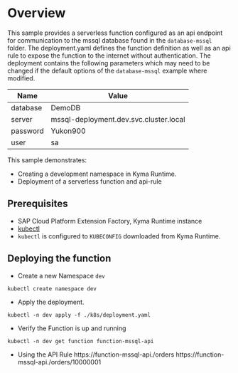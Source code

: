 # Overview

This sample provides a serverless function configured as an api endpoint for communication to the mssql database found in the `database-mssql` folder.  The deployment.yaml defines the function definition as well as an api rule to expose the function to the internet without authentication.  The deployment contains the following parameters which may need to be changed if the default options of the `database-mssql` example where modified.


| Name     | Value                                  |
| -------- | -------------------------------------- |
| database | DemoDB                                 |
| server   | mssql-deployment.dev.svc.cluster.local |
| password | Yukon900                               |
| user     | sa                                     |

This sample demonstrates:

* Creating a development namespace in Kyma Runtime.
* Deployment of a serverless function and api-rule

## Prerequisites

* SAP Cloud Platform Extension Factory, Kyma Runtime instance
* [kubectl](https://kubernetes.io/docs/tasks/tools/install-kubectl/)
* `kubectl` is configured to `KUBECONFIG` downloaded from Kyma Runtime.

## Deploying the function

* Create a new Namespace `dev`

```shell script
kubectl create namespace dev
``` 

* Apply the deployment.

```shell script
kubectl -n dev apply -f ./k8s/deployment.yaml
```

* Verify the Function is up and running

```shell script
kubectl -n dev get function function-mssql-api
```

* Using the API Rule
https://function-mssql-api.<cluster-domain>/orders
https://function-mssql-api.<cluster-domain>/orders/10000001